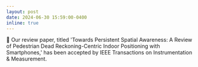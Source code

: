 ```yaml
---
layout: post
date: 2024-06-30 15:59:00-0400
inline: true
---
```


🎉 Our review paper, titled 'Towards Persistent Spatial Awareness: A Review of Pedestrian Dead Reckoning-Centric Indoor Positioning with Smartphones,' has been accepted by IEEE Transactions on Instrumentation & Measurement.
